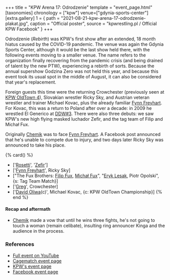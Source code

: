 +++
title = "KPW Arena 17: Odrodzenie"
template = "event_page.html"
[taxonomies]
chronology = ["kpw"]
venue=["gdynia-sports-center"]
[extra.gallery]
1 = { path = "2021-08-21-kpw-arena-17-odrodzenie-plakat.jpg", caption = "Official poster", source = "kpwrestling.pl / Official KPW Facebook" }
+++

Odrodzenie (_Rebirth_) was KPW's first show after an extended, 18 month hiatus caused by the COVID-19 pandemic. The venue was again the Gdynia Sports Center,
although it would be the last show held there, with the following events moving to a smaller venue. The name refers to the organization finally recovering from the pandemic crisis (and being drained of talent by the new PTW), experiencing a rebirth of sorts.
Because the annual supershow Godzina Zero was not held this year, and because this event took its usual spot in the middle of August, it can also be considered that year's replacement.

Foreign guests this time were the returning Crowchester (previously seen at [KPW OldTown 4](@/e/kpw/2019-07-13-kpw-oldtown-4.md)), Slovakian wrestler Ricky Sky, and Austrian veteran wrestler and trainer Michael Kovac, plus the already familiar [Fynn Freyhart](@/w/fynn-freyhart.md). For Kovac, this was a return to Poland after over a decade: in 2009 he wrestled El Generico at [DDW#3](@/e/ddw/2009-10-24-ddw-3.md).
There were also three debuts: we saw KPW's new high flying masked luchador Zefir, and the tag team of Filip and Michał Fux.

Originally [Chemik](@/w/chemik.md) was to face [Fynn Freyhart](@/w/fynn-freyhart.md). A Facebook post announced that he's unable to compete due to injury, and two days later Ricky Sky was announced to take his place.

{% card() %}
- ['[Rosetti](@/w/rosetti.md)', '[Zefir](@/w/zefir.md)']
- ['[Fynn Freyhart](@/w/fynn-freyhart.md)', Ricky Sky]
- ["The Fux Brothers: [Filip Fux](@/w/filip-fux.md), [Michał Fux](@/w/michal-fux.md)",
  "[Eryk Lesak](@/w/eryk-lesak.md), Piotr Opolski", {s: Tag Team Match}]
- ['[Greg](@/w/greg.md)', Crowchester]
- ['[David Oliwa](@/w/david-oliwa.md)(c)', Michael Kovac, {c: KPW OldTown Championship}]
{% end %}

#### Recap and aftermath

* [Chemik](@/w/chemik.md) made a vow that until he wins three fights, he's not going to touch a woman (remain celibate), insulting ring announcer Kinga and the audience in the process.

### References

* [Full event on YouTube](https://www.youtube.com/watch?v=jmoffsimwUk)
* [Cagematch event page](https://www.cagematch.net/?id=1&nr=321394)
* [KPW's event page](https://kpwrestling.pl/events/kpw-arena-17/)
* [Facebook event page](https://www.facebook.com/events/4396239843739632/)
